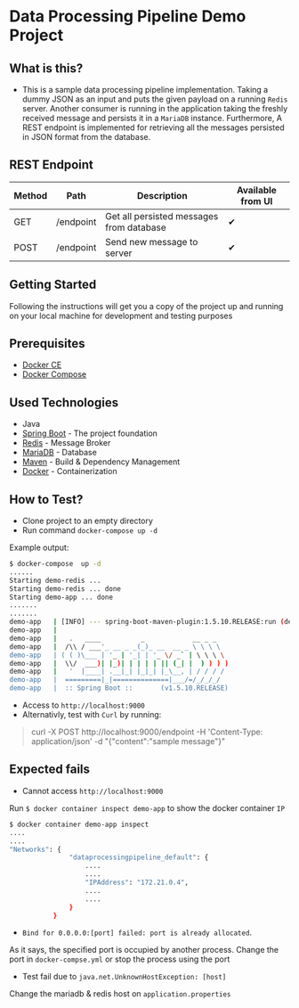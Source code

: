 # Data Processing Pipeline Demo Project


## What is this?
- This is a sample data processing pipeline implementation. Taking a dummy JSON as an input and puts the given payload on a running `Redis` server. Another consumer is running in the application taking the freshly received message and persists it in a `MariaDB` instance. Furthermore, A REST endpoint is implemented for retrieving all the messages persisted in JSON format from the database.


## REST Endpoint

| Method | Path      | Description                              | Available from UI |
|--------|-----------|------------------------------------------|-------------------|
| GET    | /endpoint | Get all persisted messages from database | ✔                 |
| POST   | /endpoint | Send new message to server               | ✔                 |


## Getting Started
Following the instructions will get you a copy of the project up and running on your local machine for development and testing purposes


## Prerequisites
- [Docker CE](https://docs.docker.com/install)
- [Docker Compose](https://docs.docker.com/compose/install/)


## Used Technologies
- Java
- [Spring Boot](https://docs.spring.io/spring-boot/docs/current/reference/htmlsingle/) - The project foundation
- [Redis](https://redis.io/documentation) - Message Broker
- [MariaDB](https://mariadb.org/) - Database
- [Maven](http://maven.apache.org/guides/) - Build & Dependency Management
- [Docker](https://docs.docker.com/) - Containerization


## How to Test?
- Clone project to an empty directory
- Run command `docker-compose up -d`

Example output:
```sh
$ docker-compose  up -d
......
Starting demo-redis ...
Starting demo-redis ... done
Starting demo-app ... done
.......
.......
demo-app   | [INFO] --- spring-boot-maven-plugin:1.5.10.RELEASE:run (default-cli) @ data-processing-pipeline-demo ---
demo-app   |
demo-app   |   .   ____          _            __ _ _
demo-app   |  /\\ / ___'_ __ _ _(_)_ __  __ _ \ \ \ \
demo-app   | ( ( )\___ | '_ | '_| | '_ \/ _` | \ \ \ \
demo-app   |  \\/  ___)| |_)| | | | | || (_| |  ) ) ) )
demo-app   |   '  |____| .__|_| |_|_| |_\__, | / / / /
demo-app   |  =========|_|==============|___/=/_/_/_/
demo-app   |  :: Spring Boot ::       (v1.5.10.RELEASE)

```

- Access to `http://localhost:9000`
- Alternativly, test with `Curl` by running:
> curl -X POST http://localhost:9000/endpoint -H 'Content-Type: application/json' -d "{"content":"sample message"}"


## Expected fails

- Cannot access `http://localhost:9000`

Run `$ docker container inspect demo-app` to show the docker container `IP`

 ```sh
 $ docker container demo-app inspect
 ....
 ....
 "Networks": {
                "dataprocessingpipeline_default": {
                    ....
                    ....
                    "IPAddress": "172.21.0.4",
                    ....
                    ....
                }
            }
 ```
 - `Bind for 0.0.0.0:[port] failed: port is already allocated`.

 As it says, the specified port is occupied by another process. Change the port in `docker-compse.yml` or stop the process using the port

 - Test fail due to `java.net.UnknownHostException: [host]`

Change the mariadb & redis host on `application.properties`
